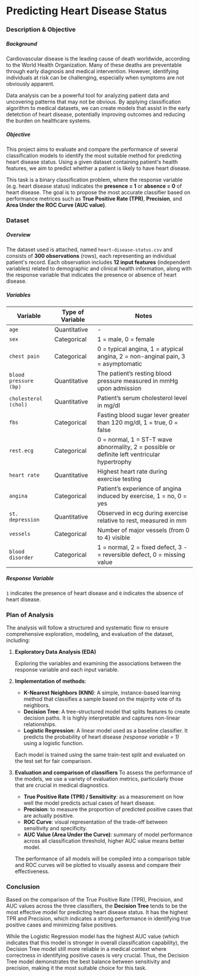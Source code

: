 # Predicting Heart Disease Status

### Description & Objective
##### Background
Cardiovascular disease is the leading cause of death worldwide, according to the World Health Organization. Many of these deaths are preventable through early diagnosis and medical intervention. However, identifying individuals at risk can be challenging, especially when symptoms are not obviously apparent.

Data analysis can be a powerful tool for analyzing patient data and uncovering patterns that may not be obvious. By applying classification algorithm to medical datasets, we can create models that assist in the early detetction of heart disease, potentially improving outcomes and reducing the burden on healthcare systems.

##### Objective
This project aims to evaluate and compare the performance of several classification models to identify the most suitable method for predicting heart disease status. Using a given dataset containing patient's health features, we aim to predict whether a patient is likely to have heart disease.

This task is a binary classification problem, where the response variable (e.g. heart disease status) indicates the **presence = 1** or **absence = 0** of heart disease. The goal is to propose the most accurate classifier based on performance metrices such as **True Positive Rate (TPR)**, **Precision**, and **Area Under the ROC Curve (AUC value)**.

### Dataset
##### Overview
The dataset used is attached, named `heart-disease-status.csv` and consists of **300 observations** (rows), each representing an individual patient's record. Each observation includes **12 input features** (independent variables) related to demographic and clinical health information, along with the response variable that indicates the presence or absence of heart disease.

##### Variables
|      Variable        | Type of Variable |                                             Notes                                             |
|----------------------|------------------|-----------------------------------------------------------------------------------------------|
|`age`                 |   Quantitative   | -                                                                                             |
|`sex`                 |   Categorical    | 1 = male, 0 = female                                                                          |
|`chest pain`          |   Categorical    | 0 = typical angina, 1 = atypical angina, 2 = non-anginal pain, 3 = asymptomatic               |
|`blood pressure (bp)` |   Quantitative   | The patient’s resting blood pressure measured in mmHg upon admission                          |
|`cholesterol (chol)`  |   Quantitative   | Patient’s serum cholesterol level in mg/dl                                                    |
|`fbs`                 |   Categorical    | Fasting blood sugar lever greater than 120 mg/dl, 1 = true, 0 = false                         |
|`rest.ecg`            |   Categorical    | 0 = normal, 1 = ST-T wave abnormality, 2 = possible or definite left ventricular hypertrophy  |
|`heart rate`          |   Quantitative   | Highest heart rate during exercise testing                                                    |
|`angina`              |   Categorical    | Patient’s experience of angina induced by exercise, 1 = no, 0 = yes                           |
|`st. depression`      |   Quantitative   | Observed in ecg during exercise relative to rest, measured in mm                              |
|`vessels`             |   Categorical    | Number of major vessels (from 0 to 4) visible                                                 |
|`blood disorder`      |   Categorical    | 1 = normal, 2 = fixed defect, 3 -= reversible defect, 0 = missing value                       |

##### Response Variable
`1` indicates the presence of heart disease and `0` indicates the absence of heart disease.

### Plan of Analysis
The analysis will follow a structured and systematic flow ro ensure comprehensive exploration, modeling, and evaluation of the dataset, including:
1. **Exploratory Data Analysis (EDA)**

   Exploring the variables and examining the associations between the response variable and each input variable.
   
3. **Implementation of methods**:
   - **K-Nearest Neighbors (KNN)**: A simple, instance-based learning method that classifies a sample based on the majority vote of its neighbors.
   - **Decision Tree**: A tree-structured model that splits features to create decision paths. It is highly interpretable and captures non-linear relationships.
   - **Logistic Regression**: A linear model used as a baseline classifier. It predicts the probability of heart disease _(response variable = 1)_ using a logistic function.
   
   Each model is trained using the same train-test split and evaluated on the test set for fair comparison.
   
5. **Evaluation and comparison of classifiers**
   To assess the performance of the models, we use a variety of evaluation metrics, particularly those that are crucial in medical diagnostics.
   - **True Positive Rate (TPR) / Sensitivity**: as a measurement on how well the model predicts actual cases of heart disease.
   - **Precision**: to measure the proportion of predicted positive cases that are actually positive.
   - **ROC Curve**: visual representation of the trade-off between sensitivity and specificity. 
   - **AUC Value (Area Under the Curve)**: summary of model performance across all classification threshold, higher AUC value means better model.
   
   The performance of all models will be compiled into a comparison table and ROC curves will be plotted to visually assess and compare their effectiveness.

### Conclusion
Based on the comparison of the True Positive Rate (TPR), Precision, and AUC values across the three classifiers, the **Decision Tree** tends to be the most effective model for predicting heart disease status. It has the highest TPR and Precision, which indicates a strong performance in identifying true positive cases and minimizing false positives.

While the Logistic Regression model has the highest AUC value (which indicates that this model is stronger in overall classification capability), the Decision Tree model still more reliable in a medical context where correctness in identifying positive cases is very crucial. Thus, the Decision Tree model demonstrates the best balance between sensitivity and precision, making it the most suitable choice for this task.
